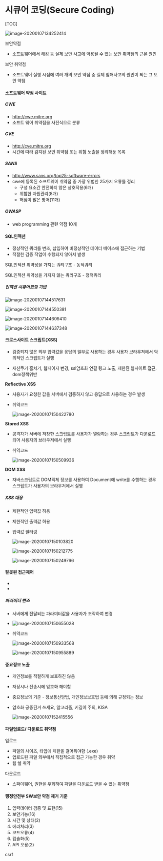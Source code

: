 # 시큐어 코딩(Secure Coding)

[TOC]

![image-20200107134252414](.\img\image-20200107134252414.png)



보안약점

- 소프트웨어에서 해킹 등 실제 보안 사고에 악용될 수 있는 보안 취약점의 근본 원인

보안 취약점

- 소프트웨어 실행 시점에 여러 개의 보안 약점 중 실제 침해사고의 원인이 되는 그 보안 약점



#### 소프트웨어 약점 사이트

##### CWE

- http://cwe.mitre.org
- 소프트 웨어 취약점을 사전식으로 분류

##### CVE

- http://cve.mitre.org
- 시간에 따라 감지된 보안 취약점 또는 위험 노출을 정리해둔 목록

##### SANS

- http://www.sans.org/top25-software-errors
- cwe에 등록된 소프트웨어 취약점 중 가장 위험한 25가지 오류를 정리
  - 구성 요소간 안전하지 않은 상호작용(6개)
  - 위험한 자원관리(8개)
  - 허점이 많은 방어(11개)

##### OWASP

- web programming 관련 약점 10개



#### SQL인젝션

- 정상적인 쿼리를 변조, 삽입하여 비정상적인 데이터 베이스에 접근하는 기법
- 적절한 검증 작업이 수행되지 않아서 발생

SQL인젝션 취약성을 가지는 쿼리구조 - 동적쿼리

SQL인젝션 취약성을 가지지 않는 쿼리구조 - 정적쿼리

##### 인젝션 시큐어코딩 기법

![image-20200107144517631](.\img\image-20200107144517631.png)

![image-20200107144550381](.\img\image-20200107144550381.png)

![image-20200107144609410](.\img\image-20200107144609410.png)

![image-20200107144637348](.\img\image-20200107144637348.png)



#### 크로스사이트 스크립트(XSS)

- 검증되지 않은 외부 입력값을 응답의 일부로 사용하는 경우 사용자 브라우저에서 악의적인 스크립트가 실행

- 새션쿠키 훔치기, 웹페이지 변경, ssl암호화 연결 링크 노출, 제한된 웹사이트 접근, dom정책위반

**Reflective XSS**

- 사용자가 요청한 값을 서버에서 검증하지 않고 응답으로 사용하는 경우 발생

- 취약코드

  ![image-20200107150422780](.\img\image-20200107150422780.png)

**Stored XSS**

- 공격자가 서버에 저장한 스크립트를 사용자가 열람하는 경우 스크립트가 다운로드 되어 사용자의 브라우저에서 실행

- 취약코드

  ![image-20200107150509936](.\img\image-20200107150509936.png)

**DOM XSS**

- 자바스크립트로 DOM객체 정보를 사용하여 Document에 write를 수행하는 경우 스크립트가 사용자의 브라우저에서 실행

##### XSS 대응

- 제한적인 입력값 허용

- 제한적인 출력값 허용

- 입력값 필터링

  ![image-20200107150103820](.\img\image-20200107150103820.png)

  ![image-20200107150212775](.\img\image-20200107150212775.png)

  ![image-20200107150249766](.\img\image-20200107150249766.png)



#### 잘못된 접근제어

- 
- 

##### 파라미터 변조

- 서버에게 전달되는 파라미터값을 사용자가 조작하여 변경
- ![image-20200107150655028](.\img\image-20200107150655028.png)

- 취약코드

  ![image-20200107150933568](.\img\image-20200107150933568.png)

  ![image-20200107150955889](.\img\image-20200107150955889.png)



#### 중요정보 노출

- 개인정보를 적절하게 보호하진 않음

- 저장시나 전송시에 암호화 해야함
- 중요정보의 기준 - 정보통신망법, 개인정보보호법 등에 의해 규정되는 정보

- 암호화 공증된거 쓰세요, 알고리즘, 키길이 주의, KISA

  ![image-20200107152415556](.\img\image-20200107152415556.png)



#### 파일업로드/ 다운로드 취약점

업로드

- 파일의 사이즈, 타입에 제한을 걸어줘야함 (.exe)
- 업로드된 파일 외부에서 직접적으로 접근 가능한 경우 취약
- 웹 쉘 취약

다운로드

- 스파이웨어, 권한을 우회하여 파일을 다운로드 받을 수 있는 취약점



#### 행정안전부 SW보안 약점 제거 기준

1. 입력데이터 검증 및 표현(15)
2. 보안기능(16)
3. 시간 및 상태(2)
4. 에러처리(3)
5. 코드오류(4)
6. 캡슐화(5)
7. API 오용(2)



csrf